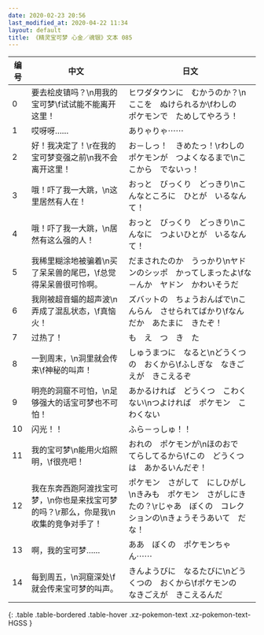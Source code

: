 ```yaml
---
date: 2020-02-23 20:56
last_modified_at: 2020-04-22 11:34
layout: default
title: 《精灵宝可梦 心金／魂银》文本 085
---
```

| 编号 | 中文 | 日文 |
| ---- | ---- | ---- |
| 0 | 要去桧皮镇吗？\n用我的宝可梦\f试试能不能离开这里！ | ヒワダタウンに　むかうのか？\nここを　ぬけられるか\fわしの　ポケモンで　ためしてやろう！ |
| 1 | 哎呀呀…… | ありゃりゃ⋯⋯ |
| 2 | 好！我决定了！\r在我的宝可梦变强之前\n我不会离开这里！ | お－しっ！　きめたっ！\rわしの　ポケモンが　つよくなるまで\nここから　でないっ！ |
| 3 | 哦！吓了我一大跳，\n这里居然有人在！ | おっと　びっくり　どっきり\nこんなところに　ひとが　いるなんて！ |
| 4 | 哦！吓了我一大跳，\n居然有这么强的人！ | おっと　びっくり　どっきり\nこんなに　つよいひとが　いるなんて！ |
| 5 | 我稀里糊涂地被骗着\n买了呆呆兽的尾巴，\f总觉得呆呆兽很可怜啊。 | だまされたのか　うっかり\nヤドンのシッポ　かってしまったよ\fな－んか　ヤドン　かわいそうだ |
| 6 | 我刚被超音蝠的超声波\n弄成了混乱状态，\f真恼火！ | ズバットの　ちょうおんぱで\nこんらん　させられてばかり\fなんだか　あたまに　きたぞ！ |
| 7 | 过热了！ | も　え　つ　き　た |
| 8 | 一到周末，\n洞里就会传来\f神秘的叫声！ | しゅうまつに　なると\nどうくつの　おくから\fふしぎな　なきごえが　きこえるぞ |
| 9 | 明亮的洞窟不可怕，\n足够强大的话宝可梦也不可怕！ | あかるければ　どうくつ　こわくない\nつよければ　ポケモン　こわくない |
| 10 | 闪光！！ | ふら－っしゅ！！ |
| 11 | 我的宝可梦\n能用火焰照明，\f很亮吧！ | おれの　ポケモンが\nほのおで　てらしてるから\fこの　どうくつは　あかるいんだぞ！ |
| 12 | 我在东奔西跑阿渡找宝可梦，\n你也是来找宝可梦的吗？\r那么，你是我\n收集的竞争对手了！ | ポケモン　さがして　にしひがし\nきみも　ポケモン　さがしにきたの？\rじゃあ　ぼくの　コレクションの\nきょうそうあいて　だな！ |
| 13 | 啊，我的宝可梦…… | ああ　ぼくの　ポケモンちゃん⋯⋯ |
| 14 | 每到周五，\n洞窟深处\f就会传来宝可梦的叫声。 | きんようびに　なるたびに\nどうくつの　おくから\fポケモンの　なきごえが　きこえるんだ |
{: .table .table-bordered .table-hover .xz-pokemon-text .xz-pokemon-text-HGSS }